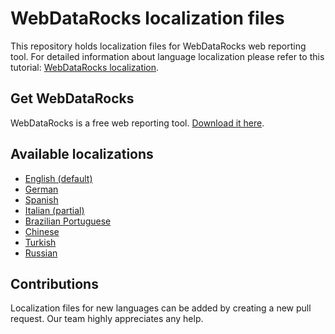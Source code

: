 # WebDataRocks localization files 

This repository holds localization files for WebDataRocks web reporting tool. For detailed information about language localization please refer to this tutorial: [WebDataRocks localization](https://www.webdatarocks.com/doc/language-localization/).

## Get WebDataRocks

WebDataRocks is a free web reporting tool. [Download it here](https://www.webdatarocks.com/doc/download/).

## Available localizations

- [English (default)](/en.json)
- [German](/de.json)
- [Spanish](/es.json)
- [Italian (partial)](/it.json)
- [Brazilian Portuguese](/pr.json)
- [Chinese](/zh.json)
- [Turkish](/tr.json)
- [Russian](/ru.json)

## Contributions 

Localization files for new languages can be added by creating a new pull request. Our team highly appreciates any help.
